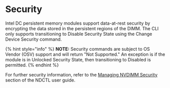 # Security

Intel DC persistent memory modules support data-at-rest security by encrypting the data stored in the persistent regions of the DIMM. The CLI only supports transitioning to Disable Security State using the Change Device Security command.

{% hint style="info" %}
**NOTE:** Security commands are subject to OS Vendor \(OSV\) support and will return "Not Supported." An exception is if the module is in Unlocked Security State, then transitioning to Disabled is permitted.
{% endhint %}

For further security information, refer to the [Managing NVDIMM Security](https://docs.pmem.io/ndctl-user-guide/managing-nvdimm-security) section of the NDCTL user guide.

